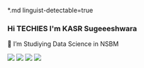 *.md linguist-detectable=true

### Hi TECHIES I'm KASR Sugeeeshwara

🔭 I’m Studiying Data Science in NSBM


<img src="https://img.shields.io/badge/MongoDB-4EA94B?style=for-the-badge&logo=mongodb&logoColor=white" />


<img src="https://github-readme-streak-stats.herokuapp.com/?user={kasrsu}&theme={dark}" />
<img src="https://github-profile-trophy.vercel.app/?username={kasrsu} &theme={dark}" />
<img src="https://github-readme-stats-git-masterrstaa-rickstaa.vercel.app/api?user={kasrsu}" />


